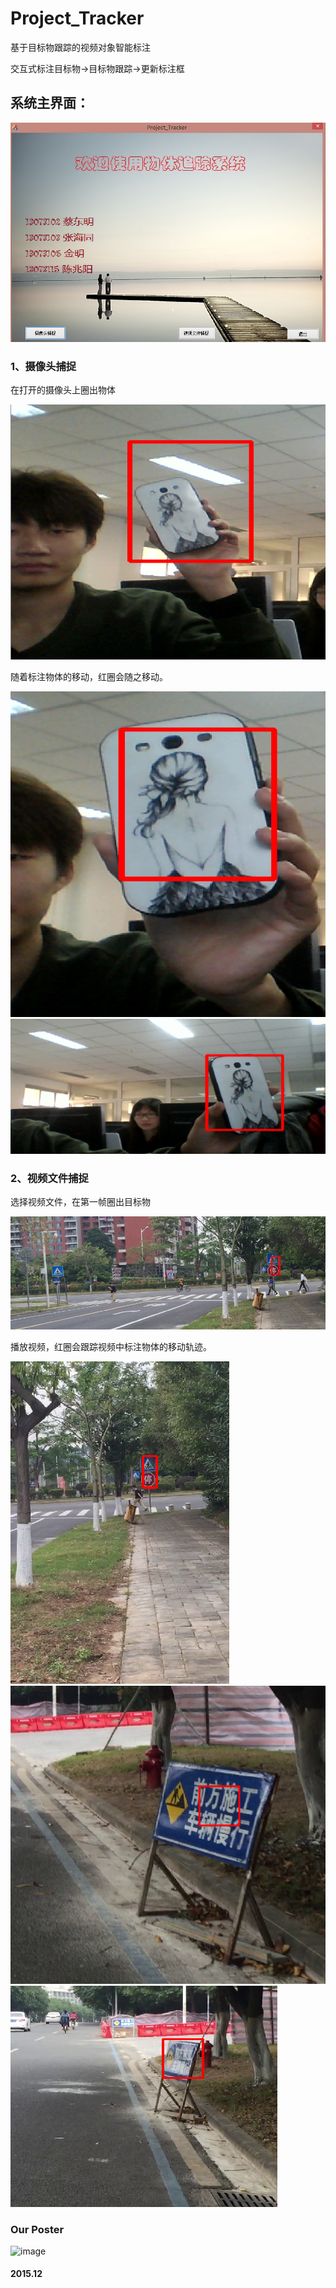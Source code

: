 # Project_Tracker
基于目标物跟踪的视频对象智能标注

交互式标注目标物->目标物跟踪->更新标注框

## 系统主界面：
![image](https://github.com/Haitons/Project_Tracker/raw/master/img-folder/a.png)
### 1、摄像头捕捉

在打开的摄像头上圈出物体

![image](https://github.com/Haitons/Project_Tracker/raw/master/img-folder/b.png)

随着标注物体的移动，红圈会随之移动。

![image](https://github.com/Haitons/Project_Tracker/raw/master/img-folder/c.png)
![image](https://github.com/Haitons/Project_Tracker/raw/master/img-folder/d.png)
### 2、视频文件捕捉
选择视频文件，在第一帧圈出目标物

![image](https://github.com/Haitons/Project_Tracker/raw/master/img-folder/e.png)

播放视频，红圈会跟踪视频中标注物体的移动轨迹。

![image](https://github.com/Haitons/Project_Tracker/raw/master/img-folder/f.png)
![image](https://github.com/Haitons/Project_Tracker/raw/master/img-folder/g.png)
![image](https://github.com/Haitons/Project_Tracker/raw/master/img-folder/h.png)

### Our Poster
![image](https://github.com/Haitons/Project_Tracker/raw/master/img-folder/poster.png)


#### 2015.12
